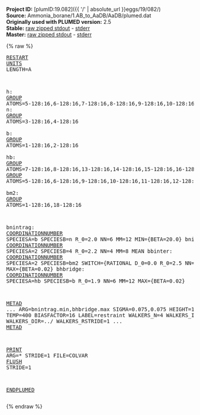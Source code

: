**Project ID:** [plumID:19.082]({{ '/' | absolute_url }}eggs/19/082/)  
**Source:** Ammonia_borane/1.AB_to_AaDB/AaDB/plumed.dat  
**Originally used with PLUMED version:** 2.5  
**Stable:** [raw zipped stdout](plumed.dat.plumed.stdout.txt.zip) - [stderr](plumed.dat.plumed.stderr)  
**Master:** [raw zipped stdout](plumed.dat.plumed_master.stdout.txt.zip) - [stderr](plumed.dat.plumed_master.stderr)  

{% raw %}<pre>
<a href="https://plumed.github.io/doc-master/user-doc/html/_r_e_s_t_a_r_t.html">RESTART</a>
<a href="https://plumed.github.io/doc-master/user-doc/html/_u_n_i_t_s.html">UNITS</a> LENGTH=A

h: <a href="https://plumed.github.io/doc-master/user-doc/html/_g_r_o_u_p.html">GROUP</a> ATOMS=5-128:16,6-128:16,7-128:16,8-128:16,9-128:16,10-128:16,11-128:16,12-128:16,13-128:16,14-128:16,15-128:16,16-128:16 
n: <a href="https://plumed.github.io/doc-master/user-doc/html/_g_r_o_u_p.html">GROUP</a> ATOMS=3-128:16,4-128:16   
b: <a href="https://plumed.github.io/doc-master/user-doc/html/_g_r_o_u_p.html">GROUP</a> ATOMS=1-128:16,2-128:16   
hb: <a href="https://plumed.github.io/doc-master/user-doc/html/_g_r_o_u_p.html">GROUP</a> ATOMS=7-128:16,8-128:16,13-128:16,14-128:16,15-128:16,16-128:16 
hn: <a href="https://plumed.github.io/doc-master/user-doc/html/_g_r_o_u_p.html">GROUP</a> ATOMS=5-128:16,6-128:16,9-128:16,10-128:16,11-128:16,12-128:16  
bm2: <a href="https://plumed.github.io/doc-master/user-doc/html/_g_r_o_u_p.html">GROUP</a> ATOMS=1-128:16,18-128:16  

bnintrag: <a href="https://plumed.github.io/doc-master/user-doc/html/_c_o_o_r_d_i_n_a_t_i_o_n_n_u_m_b_e_r.html">COORDINATIONNUMBER</a> SPECIESA=b SPECIESB=n R_0=2.0 NN=6 MM=12 MIN={BETA=20.0}
bnintranew: <a href="https://plumed.github.io/doc-master/user-doc/html/_c_o_o_r_d_i_n_a_t_i_o_n_n_u_m_b_e_r.html">COORDINATIONNUMBER</a> SPECIESA=2 SPECIESB=4 R_0=2.2 NN=4 MM=8 MEAN
bbinter: <a href="https://plumed.github.io/doc-master/user-doc/html/_c_o_o_r_d_i_n_a_t_i_o_n_n_u_m_b_e_r.html">COORDINATIONNUMBER</a> SPECIESA=2 SPECIESB=bm2 SWITCH={RATIONAL D_0=0.0 R_0=2.5 NN=6 MM=12} MAX={BETA=0.02} 
bhbridge: <a href="https://plumed.github.io/doc-master/user-doc/html/_c_o_o_r_d_i_n_a_t_i_o_n_n_u_m_b_e_r.html">COORDINATIONNUMBER</a> SPECIESA=hb SPECIESB=b R_0=1.9 NN=6 MM=12 MAX={BETA=0.02}

<a href="https://plumed.github.io/doc-master/user-doc/html/_m_e_t_a_d.html">METAD</a> ...
   ARG=bnintrag.min,bhbridge.max SIGMA=0.075,0.075 HEIGHT=1.5 PACE=100 TEMP=400 BIASFACTOR=16 LABEL=restraint 
   WALKERS_N=4
   WALKERS_ID=2
   WALKERS_DIR=../
   WALKERS_RSTRIDE=1
... <a href="https://plumed.github.io/doc-master/user-doc/html/_m_e_t_a_d.html">METAD</a>

<a href="https://plumed.github.io/doc-master/user-doc/html/_p_r_i_n_t.html">PRINT</a> ARG=* STRIDE=1 FILE=COLVAR
<a href="https://plumed.github.io/doc-master/user-doc/html/_f_l_u_s_h.html">FLUSH</a> STRIDE=1

<a href="https://plumed.github.io/doc-master/user-doc/html/_e_n_d_p_l_u_m_e_d.html">ENDPLUMED</a>
</pre>{% endraw %}
